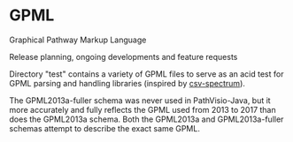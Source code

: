 # GPML
Graphical Pathway Markup Language

Release planning, ongoing developments and feature requests

Directory "test" contains a variety of GPML files to serve as an acid test for GPML parsing and handling libraries (inspired by [csv-spectrum](https://github.com/maxogden/csv-spectrum)).

The GPML2013a-fuller schema was never used in PathVisio-Java, but it more accurately and fully reflects the GPML used from 2013 to 2017 than does the GPML2013a schema. Both the GPML2013a and GPML2013a-fuller schemas attempt to describe the exact same GPML.
